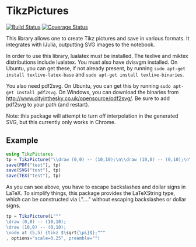 # TikzPictures

[![Build Status](https://travis-ci.org/sisl/TikzPictures.jl.svg)](https://travis-ci.org/sisl/TikzPictures.jl)
[![Coverage Status](https://coveralls.io/repos/github/sisl/TikzPictures.jl/badge.svg?branch=master)](https://coveralls.io/github/sisl/TikzPictures.jl?branch=master)



This library allows one to create Tikz pictures and save in various formats. It integrates with IJulia, outputting SVG images to the notebook.

In order to use this library, lualatex must be installed. The texlive and miktex distributions include lualatex. You must also have dvisvgm installed. On Ubuntu, you can get these, if not already present, by running `sudo apt-get install texlive-latex-base` and `sudo apt-get install texlive-binaries`.

You also need pdf2svg. On Ubuntu, you can get this by running `sudo apt-get install pdf2svg`. On Windows, you can download the binaries from http://www.cityinthesky.co.uk/opensource/pdf2svg/. Be sure to add pdf2svg to your path (and restart).

Note: this package will attempt to turn off interpolation in the generated SVG, but this currently only works in Chrome.

## Example

```julia
using TikzPictures
tp = TikzPicture("\\draw (0,0) -- (10,10);\n\\draw (10,0) -- (0,10);\n\\node at (5,5) {tikz \$\\sqrt{\\pi}\$};", options="scale=0.25", preamble="")
save(PDF("test"), tp)
save(SVG("test"), tp)
save(TEX("test"), tp)
```

As you can see above, you have to escape backslashes and dollar signs in LaTeX. To simplify things, this package provides the LaTeXString type, which can be constructed via L"...." without escaping backslashes or dollar signs.

```julia
tp = TikzPicture(L"""
\draw (0,0) -- (10,10);
\draw (10,0) -- (0,10);
\node at (5,5) {tikz $\sqrt{\pi}$};"""
, options="scale=0.25", preamble="")
```
